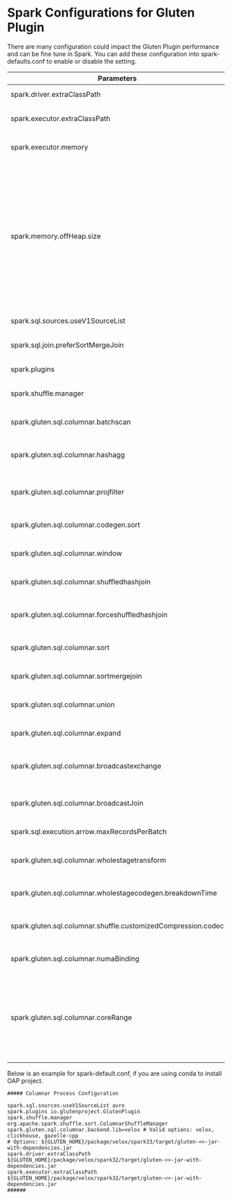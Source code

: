 # Spark Configurations for Gluten Plugin

There are many configuration could impact the Gluten Plugin performance and can be fine tune in Spark.
You can add these configuration into spark-defaults.conf to enable or disable the setting.

| Parameters | Description | Recommend Setting |
| ---------- | ----------- | --------------- |
| spark.driver.extraClassPath | To add Gluten Plugin jar file in Spark Driver | /path/to/jar_file |
| spark.executor.extraClassPath | To add Gluten Plugin jar file in Spark Executor | /path/to/jar_file |
| spark.executor.memory| To set up how much memory to be used for Spark Executor. | |
| spark.memory.offHeap.size| To set up how much memory to be used for Java OffHeap.<br /> Please notice Gluten Plugin will leverage this setting to allocate memory space for native usage even offHeap is disabled. <br /> The value is based on your system and it is recommended to set it larger if you are facing Out of Memory issue in Gluten Plugin | 30G |
| spark.sql.sources.useV1SourceList | Choose to use V1 source | avro |
| spark.sql.join.preferSortMergeJoin | To turn off preferSortMergeJoin in Spark | false |
| spark.plugins | To turn on Gluten Plugin | com.intel.oap.GlutenPlugin |
| spark.shuffle.manager | To turn on Gluten Columnar Shuffle Plugin | org.apache.spark.shuffle.sort.ColumnarShuffleManager |
| spark.gluten.sql.columnar.batchscan | Enable or Disable Columnar Batchscan, default is true | true |
| spark.gluten.sql.columnar.hashagg | Enable or Disable Columnar Hash Aggregate, default is true | true |
| spark.gluten.sql.columnar.projfilter | Enable or Disable Columnar Project and Filter, default is true | true |
| spark.gluten.sql.columnar.codegen.sort | Enable or Disable Columnar Sort, default is true | true |
| spark.gluten.sql.columnar.window | Enable or Disable Columnar Window, default is true | true |
| spark.gluten.sql.columnar.shuffledhashjoin | Enable or Disable ShffuledHashJoin, default is true | true |
| spark.gluten.sql.columnar.forceshuffledhashjoin | Force to use ShffuledHashJoin over SortMergeJoin, default is true | true |
| spark.gluten.sql.columnar.sort | Enable or Disable Columnar Sort, default is true | true |
| spark.gluten.sql.columnar.sortmergejoin | Enable or Disable Columnar Sort Merge Join, default is true | true |
| spark.gluten.sql.columnar.union | Enable or Disable Columnar Union, default is true | true |
| spark.gluten.sql.columnar.expand | Enable or Disable Columnar Expand, default is true | true |
| spark.gluten.sql.columnar.broadcastexchange | Enable or Disable Columnar Broadcast Exchange, default is true | true |
| spark.gluten.sql.columnar.broadcastJoin | Enable or Disable Columnar BradcastHashJoin, default is true | true |
| spark.sql.execution.arrow.maxRecordsPerBatch | Set up the Max Records per Batch | 10000 |
| spark.gluten.sql.columnar.wholestagetransform | Enable or Disable metrics in Columnar wholestage transform | false |
| spark.gluten.sql.columnar.wholestagecodegen.breakdownTime | Enable or Disable metrics in Columnar WholeStageCodeGen | false |
| spark.gluten.sql.columnar.shuffle.customizedCompression.codec | Set up the codec to be used for Columnar Shuffle, default is lz4| lz4 |
| spark.gluten.sql.columnar.numaBinding | Set up NUMABinding, default is false| true |
| spark.gluten.sql.columnar.coreRange | Set up the core range for NUMABinding, only works when numaBinding set to true. <br /> The setting is based on the number of cores in your system. Use 72 cores as an example. | 0-17,36-53 &#124;18-35,54-71 |

Below is an example for spark-default.conf, if you are using conda to install OAP project.

```
##### Columnar Process Configuration

spark.sql.sources.useV1SourceList avro
spark.plugins io.glutenproject.GlutenPlugin
spark.shuffle.manager org.apache.spark.shuffle.sort.ColumnarShuffleManager
spark.gluten.sql.columnar.backend.lib=velox # Valid options: velox, clickhouse, gazelle-cpp
# Options: ${GLUTEN_HOME}/package/velox/spark33/target/gluten-<>-jar-with-dependencies.jar
spark.driver.extraClassPath ${GLUTEN_HOME}/package/velox/spark32/target/gluten-<>-jar-with-dependencies.jar
spark.executor.extraClassPath ${GLUTEN_HOME}/package/velox/spark32/target/gluten-<>-jar-with-dependencies.jar
######
```
